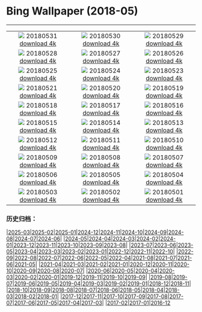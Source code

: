 # Bing Wallpaper (2018-05)
**************
| | | |
| :----: | :----: | :----: |
| ![](https://www.bing.com/az/hprichbg/rb/happychildday_ZH-CN9412524114_1920x1080.jpg) 20180531 [download 4k](https://www.bing.com/az/hprichbg/rb/happychildday_ZH-CN9412524114_UHD.jpg) | ![](https://www.bing.com/az/hprichbg/rb/MooseLakeGrass_ZH-CN12424437234_1920x1080.jpg) 20180530 [download 4k](https://www.bing.com/az/hprichbg/rb/MooseLakeGrass_ZH-CN12424437234_UHD.jpg) | ![](https://www.bing.com/az/hprichbg/rb/AerialPantanal_ZH-CN7580811600_1920x1080.jpg) 20180529 [download 4k](https://www.bing.com/az/hprichbg/rb/AerialPantanal_ZH-CN7580811600_UHD.jpg) |
| ![](https://www.bing.com/az/hprichbg/rb/KhumbuTents_ZH-CN4978109685_1920x1080.jpg) 20180528 [download 4k](https://www.bing.com/az/hprichbg/rb/KhumbuTents_ZH-CN4978109685_UHD.jpg) | ![](https://www.bing.com/az/hprichbg/rb/AsiaticElephant_ZH-CN12232084520_1920x1080.jpg) 20180527 [download 4k](https://www.bing.com/az/hprichbg/rb/AsiaticElephant_ZH-CN12232084520_UHD.jpg) | ![](https://www.bing.com/az/hprichbg/rb/TSSSF_ZH-CN12002715124_1920x1080.jpg) 20180526 [download 4k](https://www.bing.com/az/hprichbg/rb/TSSSF_ZH-CN12002715124_UHD.jpg) |
| ![](https://www.bing.com/az/hprichbg/rb/SallyRideEarthKAM_ZH-CN12897817240_1920x1080.jpg) 20180525 [download 4k](https://www.bing.com/az/hprichbg/rb/SallyRideEarthKAM_ZH-CN12897817240_UHD.jpg) | ![](https://www.bing.com/az/hprichbg/rb/WineDay_ZH-CN9852912150_1920x1080.jpg) 20180524 [download 4k](https://www.bing.com/az/hprichbg/rb/WineDay_ZH-CN9852912150_UHD.jpg) | ![](https://www.bing.com/az/hprichbg/rb/BklynBrdge_ZH-CN13871214699_1920x1080.jpg) 20180523 [download 4k](https://www.bing.com/az/hprichbg/rb/BklynBrdge_ZH-CN13871214699_UHD.jpg) |
| ![](https://www.bing.com/az/hprichbg/rb/StormyCrater_ZH-CN7380963684_1920x1080.jpg) 20180521 [download 4k](https://www.bing.com/az/hprichbg/rb/StormyCrater_ZH-CN7380963684_UHD.jpg) | ![](https://www.bing.com/az/hprichbg/rb/NamibFace_ZH-CN6782882876_1920x1080.jpg) 20180520 [download 4k](https://www.bing.com/az/hprichbg/rb/NamibFace_ZH-CN6782882876_UHD.jpg) | ![](https://www.bing.com/az/hprichbg/rb/Love_ZH-CN11474763511_1920x1080.jpg) 20180519 [download 4k](https://www.bing.com/az/hprichbg/rb/Love_ZH-CN11474763511_UHD.jpg) |
| ![](https://www.bing.com/az/hprichbg/rb/SpringtimeinGiverny_ZH-CN8223989854_1920x1080.jpg) 20180518 [download 4k](https://www.bing.com/az/hprichbg/rb/SpringtimeinGiverny_ZH-CN8223989854_UHD.jpg) | ![](https://www.bing.com/az/hprichbg/rb/FalcoPeregrinus_ZH-CN12522703608_1920x1080.jpg) 20180517 [download 4k](https://www.bing.com/az/hprichbg/rb/FalcoPeregrinus_ZH-CN12522703608_UHD.jpg) | ![](https://www.bing.com/az/hprichbg/rb/FishingWarehouses_ZH-CN12358243818_1920x1080.jpg) 20180516 [download 4k](https://www.bing.com/az/hprichbg/rb/FishingWarehouses_ZH-CN12358243818_UHD.jpg) |
| ![](https://www.bing.com/az/hprichbg/rb/OakTreeMaize_ZH-CN10523296117_1920x1080.jpg) 20180515 [download 4k](https://www.bing.com/az/hprichbg/rb/OakTreeMaize_ZH-CN10523296117_UHD.jpg) | ![](https://www.bing.com/az/hprichbg/rb/BushHyrax_ZH-CN9145408965_1920x1080.jpg) 20180514 [download 4k](https://www.bing.com/az/hprichbg/rb/BushHyrax_ZH-CN9145408965_UHD.jpg) | ![](https://www.bing.com/az/hprichbg/rb/DolomitesBikeRace_ZH-CN10922620742_1920x1080.jpg) 20180513 [download 4k](https://www.bing.com/az/hprichbg/rb/DolomitesBikeRace_ZH-CN10922620742_UHD.jpg) |
| ![](https://www.bing.com/az/hprichbg/rb/ManateeMom_ZH-CN9943350192_1920x1080.jpg) 20180512 [download 4k](https://www.bing.com/az/hprichbg/rb/ManateeMom_ZH-CN9943350192_UHD.jpg) | ![](https://www.bing.com/az/hprichbg/rb/MontezumaSnowGeese_ZH-CN9467663976_1920x1080.jpg) 20180511 [download 4k](https://www.bing.com/az/hprichbg/rb/MontezumaSnowGeese_ZH-CN9467663976_UHD.jpg) | ![](https://www.bing.com/az/hprichbg/rb/HollowRock_ZH-CN11829527473_1920x1080.jpg) 20180510 [download 4k](https://www.bing.com/az/hprichbg/rb/HollowRock_ZH-CN11829527473_UHD.jpg) |
| ![](https://www.bing.com/az/hprichbg/rb/Kolonihavehus_ZH-CN6388656996_1920x1080.jpg) 20180509 [download 4k](https://www.bing.com/az/hprichbg/rb/Kolonihavehus_ZH-CN6388656996_UHD.jpg) | ![](https://www.bing.com/az/hprichbg/rb/LongtailedWidowbird_ZH-CN7843068065_1920x1080.jpg) 20180508 [download 4k](https://www.bing.com/az/hprichbg/rb/LongtailedWidowbird_ZH-CN7843068065_UHD.jpg) | ![](https://www.bing.com/az/hprichbg/rb/LulworthCoveDorset_ZH-CN6277179800_1920x1080.jpg) 20180507 [download 4k](https://www.bing.com/az/hprichbg/rb/LulworthCoveDorset_ZH-CN6277179800_UHD.jpg) |
| ![](https://www.bing.com/az/hprichbg/rb/Knuthojdsmossen_ZH-CN11774377222_1920x1080.jpg) 20180506 [download 4k](https://www.bing.com/az/hprichbg/rb/Knuthojdsmossen_ZH-CN11774377222_UHD.jpg) | ![](https://www.bing.com/az/hprichbg/rb/NOTricentennial_ZH-CN8971649459_1920x1080.jpg) 20180505 [download 4k](https://www.bing.com/az/hprichbg/rb/NOTricentennial_ZH-CN8971649459_UHD.jpg) | ![](https://www.bing.com/az/hprichbg/rb/Mariachis_ZH-CN12661065263_1920x1080.jpg) 20180504 [download 4k](https://www.bing.com/az/hprichbg/rb/Mariachis_ZH-CN12661065263_UHD.jpg) |
| ![](https://www.bing.com/az/hprichbg/rb/PKUCHINA_ZH-CN12651058425_1920x1080.jpg) 20180503 [download 4k](https://www.bing.com/az/hprichbg/rb/PKUCHINA_ZH-CN12651058425_UHD.jpg) | ![](https://www.bing.com/az/hprichbg/rb/Nazars_ZH-CN13550755131_1920x1080.jpg) 20180502 [download 4k](https://www.bing.com/az/hprichbg/rb/Nazars_ZH-CN13550755131_UHD.jpg) | ![](https://www.bing.com/az/hprichbg/rb/EuropeanBarracuda_ZH-CN13968323163_1920x1080.jpg) 20180501 [download 4k](https://www.bing.com/az/hprichbg/rb/EuropeanBarracuda_ZH-CN13968323163_UHD.jpg) |

### 历史归档：

|[2025-03](bing/2025-03/2025-03.md)|[2025-02](bing/2025-02/2025-02.md)|[2025-01](bing/2025-01/2025-01.md)|[2024-12](bing/2024-12/2024-12.md)|[2024-11](bing/2024-11/2024-11.md)|[2024-10](bing/2024-10/2024-10.md)|[2024-09](bing/2024-09/2024-09.md)|[2024-08](bing/2024-08/2024-08.md)|[2024-07](bing/2024-07/2024-07.md)|[2024-06](bing/2024-06/2024-06.md)|
|[2024-05](bing/2024-05/2024-05.md)|[2024-04](bing/2024-04/2024-04.md)|[2024-03](bing/2024-03/2024-03.md)|[2024-02](bing/2024-02/2024-02.md)|[2024-01](bing/2024-01/2024-01.md)|[2023-12](bing/2023-12/2023-12.md)|[2023-11](bing/2023-11/2023-11.md)|[2023-10](bing/2023-10/2023-10.md)|[2023-09](bing/2023-09/2023-09.md)|[2023-08](bing/2023-08/2023-08.md)|
|[2023-07](bing/2023-07/2023-07.md)|[2023-06](bing/2023-06/2023-06.md)|[2023-05](bing/2023-05/2023-05.md)|[2023-04](bing/2023-04/2023-04.md)|[2023-03](bing/2023-03/2023-03.md)|[2023-02](bing/2023-02/2023-02.md)|[2023-01](bing/2023-01/2023-01.md)|[2022-12](bing/2022-12/2022-12.md)|[2022-11](bing/2022-11/2022-11.md)|[2022-10](bing/2022-10/2022-10.md)|
|[2022-09](bing/2022-09/2022-09.md)|[2022-08](bing/2022-08/2022-08.md)|[2022-07](bing/2022-07/2022-07.md)|[2022-06](bing/2022-06/2022-06.md)|[2022-05](bing/2022-05/2022-05.md)|[2022-04](bing/2022-04/2022-04.md)|[2021-08](bing/2021-08/2021-08.md)|[2021-07](bing/2021-07/2021-07.md)|[2021-06](bing/2021-06/2021-06.md)|[2021-05](bing/2021-05/2021-05.md)|
|[2021-04](bing/2021-04/2021-04.md)|[2021-03](bing/2021-03/2021-03.md)|[2021-02](bing/2021-02/2021-02.md)|[2021-01](bing/2021-01/2021-01.md)|[2020-12](bing/2020-12/2020-12.md)|[2020-11](bing/2020-11/2020-11.md)|[2020-10](bing/2020-10/2020-10.md)|[2020-09](bing/2020-09/2020-09.md)|[2020-08](bing/2020-08/2020-08.md)|[2020-07](bing/2020-07/2020-07.md)|
|[2020-06](bing/2020-06/2020-06.md)|[2020-05](bing/2020-05/2020-05.md)|[2020-04](bing/2020-04/2020-04.md)|[2020-03](bing/2020-03/2020-03.md)|[2020-02](bing/2020-02/2020-02.md)|[2020-01](bing/2020-01/2020-01.md)|[2019-12](bing/2019-12/2019-12.md)|[2019-11](bing/2019-11/2019-11.md)|[2019-10](bing/2019-10/2019-10.md)|[2019-09](bing/2019-09/2019-09.md)|
|[2019-08](bing/2019-08/2019-08.md)|[2019-07](bing/2019-07/2019-07.md)|[2019-06](bing/2019-06/2019-06.md)|[2019-05](bing/2019-05/2019-05.md)|[2019-04](bing/2019-04/2019-04.md)|[2019-03](bing/2019-03/2019-03.md)|[2019-02](bing/2019-02/2019-02.md)|[2019-01](bing/2019-01/2019-01.md)|[2018-12](bing/2018-12/2018-12.md)|[2018-11](bing/2018-11/2018-11.md)|
|[2018-10](bing/2018-10/2018-10.md)|[2018-09](bing/2018-09/2018-09.md)|[2018-08](bing/2018-08/2018-08.md)|[2018-07](bing/2018-07/2018-07.md)|[2018-06](bing/2018-06/2018-06.md)|[2018-05](bing/2018-05/2018-05.md)|[2018-04](bing/2018-04/2018-04.md)|[2018-03](bing/2018-03/2018-03.md)|[2018-02](bing/2018-02/2018-02.md)|[2018-01](bing/2018-01/2018-01.md)|
|[2017-12](bing/2017-12/2017-12.md)|[2017-11](bing/2017-11/2017-11.md)|[2017-10](bing/2017-10/2017-10.md)|[2017-09](bing/2017-09/2017-09.md)|[2017-08](bing/2017-08/2017-08.md)|[2017-07](bing/2017-07/2017-07.md)|[2017-06](bing/2017-06/2017-06.md)|[2017-05](bing/2017-05/2017-05.md)|[2017-04](bing/2017-04/2017-04.md)|[2017-03](bing/2017-03/2017-03.md)|
|[2017-02](bing/2017-02/2017-02.md)|[2017-01](bing/2017-01/2017-01.md)|[2016-12](bing/2016-12/2016-12.md)